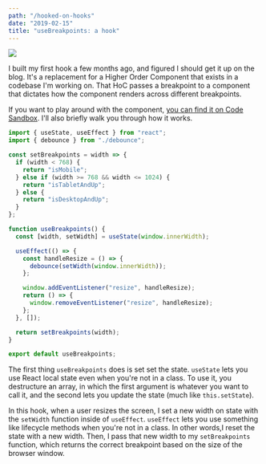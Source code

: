 ```yaml
---
path: "/hooked-on-hooks"
date: "2019-02-15"
title: "useBreakpoints: a hook"
---
```


![](https://media.giphy.com/media/27IUxvAIYL4SHcSGxy/giphy.gif)

I built my first hook a few months ago, and figured I should get it up on the blog. It's a replacement for a Higher Order Component that exists in a codebase I'm working on. That HoC passes a breakpoint to a component that dictates how the component renders across different breakpoints.

If you want to play around with the component, [you can find it on Code Sandbox](https://codesandbox.io/s/20m9wn47p). I'll also briefly walk you through how it works.

```jsx
import { useState, useEffect } from "react";
import { debounce } from "./debounce";

const setBreakpoints = width => {
  if (width < 768) {
    return "isMobile";
  } else if (width >= 768 && width <= 1024) {
    return "isTabletAndUp";
  } else {
    return "isDesktopAndUp";
  }
};

function useBreakpoints() {
  const [width, setWidth] = useState(window.innerWidth);

  useEffect(() => {
    const handleResize = () => {
      debounce(setWidth(window.innerWidth));
    };

    window.addEventListener("resize", handleResize);
    return () => {
      window.removeEventListener("resize", handleResize);
    };
  }, []);

  return setBreakpoints(width);
}

export default useBreakpoints;
```

The first thing `useBreakpoints` does is set set the state. `useState` lets you use React local state even when you're not in a class. To use it, you destructure an array, in which the first argument is whatever you want to call it, and the second lets you update the state (much like `this.setState`).

In this hook, when a user resizes the screen, I set a new width on state with the `setWidth` function inside of `useEffect`. `useEffect` lets you use something like lifecycle methods when you're not in a class. In other words,I reset the state with a new width. Then, I pass that new width to my `setBreakpoints` function, which returns the correct breakpoint based on the size of the browser window.
